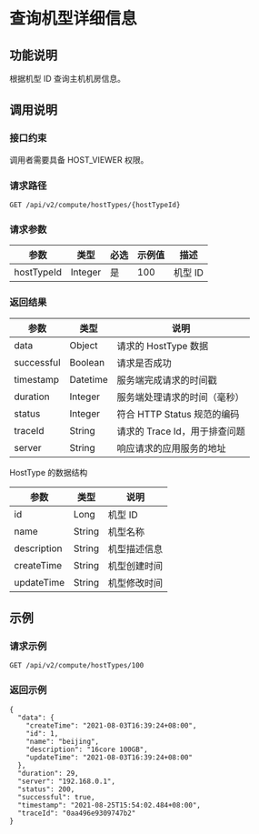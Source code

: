 查询机型详细信息
=============================



功能说明
-------------------------

根据机型 ID 查询主机机房信息。

调用说明
-------------------------

### 接口约束

调用者需要具备 HOST_VIEWER 权限。

### 请求路径

`GET /api/v2/compute/hostTypes/{hostTypeId}`

### 请求参数



|     参数     |   类型    | 必选 | 示例值 |  描述   |
|------------|---------|----|-----|-------|
| hostTypeId | Integer | 是  | 100 | 机型 ID |



### 返回结果



|     参数     |    类型    |          说明          |
|------------|----------|----------------------|
| data       | Object   | 请求的 HostType 数据      |
| successful | Boolean  | 请求是否成功               |
| timestamp  | Datetime | 服务端完成请求的时间戳          |
| duration   | Integer  | 服务端处理请求的时间（毫秒）       |
| status     | Integer  | 符合 HTTP Status 规范的编码 |
| traceId    | String   | 请求的 Trace Id，用于排查问题  |
| server     | String   | 响应请求的应用服务的地址         |



HostType 的数据结构


|     参数      |   类型   |   说明   |
|-------------|--------|--------|
| id          | Long   | 机型 ID  |
| name        | String | 机型名称   |
| description | String | 机型描述信息 |
| createTime  | String | 机型创建时间 |
| updateTime  | String | 机型修改时间 |



示例
-----------------------

### 请求示例

`GET /api/v2/compute/hostTypes/100`

### 返回示例

```unknow
{
  "data": {
    "createTime": "2021-08-03T16:39:24+08:00",
    "id": 1,
    "name": "beijing",
    "description": "16core 100GB",
    "updateTime": "2021-08-03T16:39:24+08:00"
  },
  "duration": 29,
  "server": "192.168.0.1",
  "status": 200,
  "successful": true,
  "timestamp": "2021-08-25T15:54:02.484+08:00",
  "traceId": "0aa496e9309747b2"
}
```
